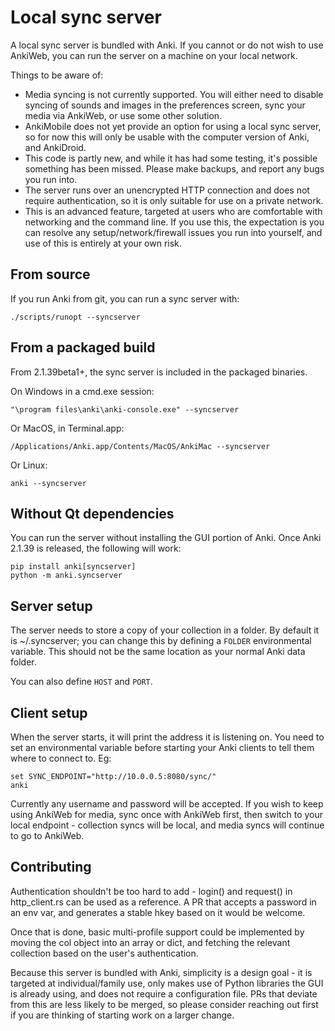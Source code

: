 # Local sync server

A local sync server is bundled with Anki. If you cannot or do not wish to
use AnkiWeb, you can run the server on a machine on your local network.

Things to be aware of:

-   Media syncing is not currently supported. You will either need to disable
    syncing of sounds and images in the preferences screen, sync your media via
    AnkiWeb, or use some other solution.
-   AnkiMobile does not yet provide an option for using a local sync server,
    so for now this will only be usable with the computer version of Anki, and
    AnkiDroid.
-   This code is partly new, and while it has had some testing, it's possible
    something has been missed. Please make backups, and report any bugs you run
    into.
-   The server runs over an unencrypted HTTP connection and does not require
    authentication, so it is only suitable for use on a private network.
-   This is an advanced feature, targeted at users who are comfortable with
    networking and the command line. If you use this, the expectation is you
    can resolve any setup/network/firewall issues you run into yourself, and
    use of this is entirely at your own risk.

## From source

If you run Anki from git, you can run a sync server with:

```
./scripts/runopt --syncserver
```

## From a packaged build

From 2.1.39beta1+, the sync server is included in the packaged binaries.

On Windows in a cmd.exe session:

```
"\program files\anki\anki-console.exe" --syncserver
```

Or MacOS, in Terminal.app:

```
/Applications/Anki.app/Contents/MacOS/AnkiMac --syncserver
```

Or Linux:

```
anki --syncserver
```

## Without Qt dependencies

You can run the server without installing the GUI portion of Anki. Once Anki
2.1.39 is released, the following will work:

```
pip install anki[syncserver]
python -m anki.syncserver
```

## Server setup

The server needs to store a copy of your collection in a folder.
By default it is ~/.syncserver; you can change this by defining
a `FOLDER` environmental variable. This should not be the same location
as your normal Anki data folder.

You can also define `HOST` and `PORT`.

## Client setup

When the server starts, it will print the address it is listening on.
You need to set an environmental variable before starting your Anki
clients to tell them where to connect to. Eg:

```
set SYNC_ENDPOINT="http://10.0.0.5:8080/sync/"
anki
```

Currently any username and password will be accepted. If you wish to
keep using AnkiWeb for media, sync once with AnkiWeb first, then switch
to your local endpoint - collection syncs will be local, and media syncs
will continue to go to AnkiWeb.

## Contributing

Authentication shouldn't be too hard to add - login() and request() in
http_client.rs can be used as a reference. A PR that accepts a password in an
env var, and generates a stable hkey based on it would be welcome.

Once that is done, basic multi-profile support could be implemented by moving
the col object into an array or dict, and fetching the relevant collection based
on the user's authentication.

Because this server is bundled with Anki, simplicity is a design goal - it is
targeted at individual/family use, only makes use of Python libraries the GUI is
already using, and does not require a configuration file. PRs that deviate from
this are less likely to be merged, so please consider reaching out first if you
are thinking of starting work on a larger change.
